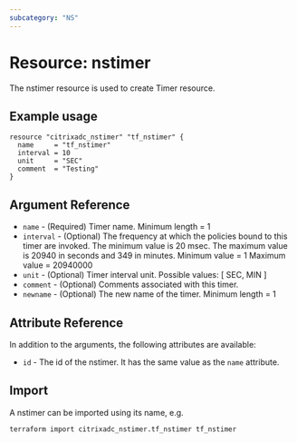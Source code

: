 ```yaml
---
subcategory: "NS"
---
```


# Resource: nstimer

The nstimer resource is used to create Timer resource.


## Example usage

```hcl
resource "citrixadc_nstimer" "tf_nstimer" {
  name     = "tf_nstimer"
  interval = 10
  unit     = "SEC"
  comment  = "Testing"
}
```


## Argument Reference

* `name` - (Required) Timer name. Minimum length =  1
* `interval` - (Optional) The frequency at which the policies bound to this timer are invoked. The minimum value is 20 msec. The maximum value is 20940 in seconds and 349 in minutes. Minimum value =  1 Maximum value =  20940000
* `unit` - (Optional) Timer interval unit. Possible values: [ SEC, MIN ]
* `comment` - (Optional) Comments associated with this timer.
* `newname` - (Optional) The new name of the timer. Minimum length =  1


## Attribute Reference

In addition to the arguments, the following attributes are available:

* `id` - The id of the nstimer. It has the same value as the `name` attribute.


## Import

A nstimer can be imported using its name, e.g.

```shell
terraform import citrixadc_nstimer.tf_nstimer tf_nstimer
```
